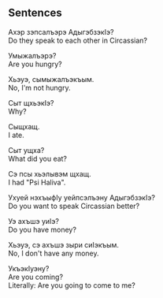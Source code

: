 ## Sentences

Ахэр зэпсалъэрэ АдыгэбзэкIэ?  
Do they speak to each other in Circassian?

Умыжалъэрэ?  
Are you hungry?

Хьэуэ, сымыжалъэкъым.  
No, I'm not hungry.

Сыт щхьэкIэ?  
Why?

Сыщхащ.  
I ate.

Сыт ущха?  
What did you eat?

Сэ псы хьэлывэм щхащ.  
I had "Psi Haliva".

Ухуей нэхъыфIу уейпсэлъэну АдыгэбзэкIэ?  
Do you want to speak Circassian better?

Уэ ахъшэ уиIэ?  
Do you have money?

Хьэуэ, сэ ахъшэ зыри сиIэкъым.  
No, I don't have any money.

УкъэкIуэну?  
Are you coming?  
Literally: Are you going to come to me?
